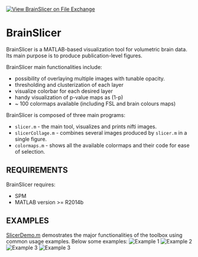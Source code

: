 [![View BrainSlicer on File Exchange](https://www.mathworks.com/matlabcentral/images/matlab-file-exchange.svg)](https://it.mathworks.com/matlabcentral/fileexchange/96792-brainslicer)
# BrainSlicer
BrainSlicer is a MATLAB-based visualization tool for volumetric brain data. Its main purpose is to produce publication-level figures.

BrainSlicer main functionalities include:
- possibility of overlaying multiple images with tunable opacity.
- thresholding and clusterization of each layer
- visualize colorbar for each desired layer
- handy visualization of p-value maps as (1-p)
- ~ 100 colormaps available (including FSL and brain colours maps) 

BrainSlicer is composed of three main programs:

- `slicer.m` - the main tool, visualizes and prints nifti images.  
- `slicerCollage.m` - combines several images produced by `slicer.m` in a single figure.
- `colormaps.m` - shows all the available colormaps and their code for ease of selection.   

## REQUIREMENTS
BrainSlicer requires:
- SPM
- MATLAB version >= R2014b 

## EXAMPLES
[SlicerDemo.m](examples/SlicerDemo.m) demostrates the major functionalities of the toolbox using common usage examples. Below some examples:
![Example 1](examples/higRes/slicer_example_2.png)
![Example 2](examples/higRes/example_3_combined.png)
![Example 3](examples/higRes/example_4_combined.png)
![Example 3](examples/higRes/example_5.png)
